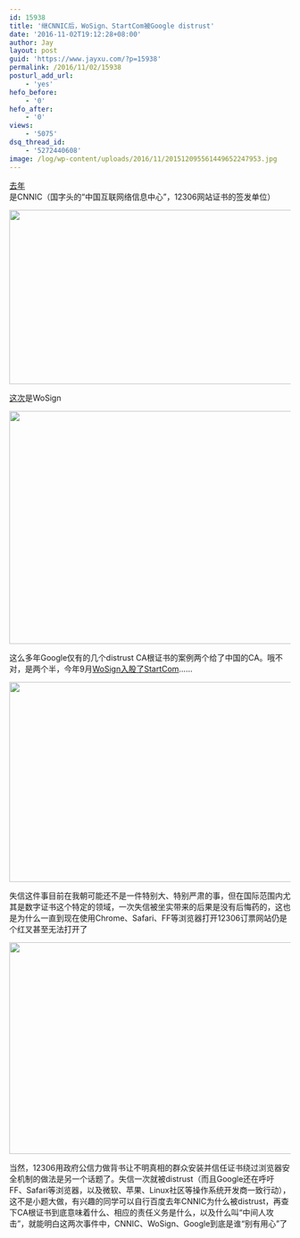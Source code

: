 ```yaml
---
id: 15938
title: '继CNNIC后，WoSign、StartCom被Google distrust'
date: '2016-11-02T19:12:28+08:00'
author: Jay
layout: post
guid: 'https://www.jayxu.com/?p=15938'
permalink: /2016/11/02/15938
posturl_add_url:
    - 'yes'
hefo_before:
    - '0'
hefo_after:
    - '0'
views:
    - '5075'
dsq_thread_id:
    - '5272440608'
image: /log/wp-content/uploads/2016/11/201512095561449652247953.jpg
---
```


<a href="https://security.googleblog.com/2015/03/maintaining-digital-certificate-security.html" target="_blank">去年</a>是CNNIC（国字头的“中国互联网络信息中心”，12306网站证书的签发单位）

<a href="http://www.jayxu.com/log/wp-content/uploads/2016/11/WechatIMG121.jpeg"><img class="alignnone size-medium wp-image-15939" src="http://www.jayxu.com/log/wp-content/uploads/2016/11/WechatIMG121-640x312.jpeg" alt="" width="640" height="312" /></a>

<a href="https://security.googleblog.com/2016/10/distrusting-wosign-and-startcom.html?m=1" target="_blank">这次</a>是WoSign

<a href="http://www.jayxu.com/log/wp-content/uploads/2016/11/WechatIMG120.jpeg"><img class="alignnone size-medium wp-image-15942" src="http://www.jayxu.com/log/wp-content/uploads/2016/11/WechatIMG120-640x417.jpeg" alt="" width="640" height="417" /></a>

这么多年Google仅有的几个distrust CA根证书的案例两个给了中国的CA。哦不对，是两个半，今年9月<a href="http://weibo.com/ttarticle/p/show?id=2309404021487999802068#_0" target="_blank">WoSign入股了StartCom</a>……

<a href="http://www.jayxu.com/log/wp-content/uploads/2016/11/WechatIMG122.jpeg"><img class="alignnone size-medium wp-image-15941" src="http://www.jayxu.com/log/wp-content/uploads/2016/11/WechatIMG122-640x358.jpeg" alt="" width="640" height="358" /></a>

失信这件事目前在我朝可能还不是一件特别大、特别严肃的事，但在国际范围内尤其是数字证书这个特定的领域，一次失信被坐实带来的后果是没有后悔药的，这也是为什么一直到现在使用Chrome、Safari、FF等浏览器打开12306订票网站仍是个红叉甚至无法打开了

<a href="http://www.jayxu.com/log/wp-content/uploads/2016/11/WechatIMG123.jpeg"><img class="alignnone size-medium wp-image-15940" src="http://www.jayxu.com/log/wp-content/uploads/2016/11/WechatIMG123-640x379.jpeg" alt="" width="640" height="379" /></a>

当然，12306用政府公信力做背书让不明真相的群众安装并信任证书绕过浏览器安全机制的做法是另一个话题了。失信一次就被distrust（而且Google还在呼吁FF、Safari等浏览器，以及微软、苹果、Linux社区等操作系统开发商一致行动），这不是小题大做，有兴趣的同学可以自行百度去年CNNIC为什么被distrust，再查下CA根证书到底意味着什么、相应的责任义务是什么，以及什么叫“中间人攻击”，就能明白这两次事件中，CNNIC、WoSign、Google到底是谁“别有用心”了